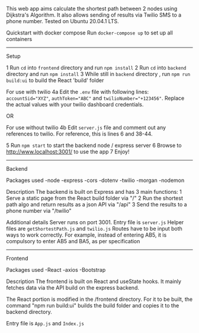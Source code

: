 This web app aims calculate the shortest path between 2 nodes using Dijkstra's Algorithm. It also allows sending of results via Twilio SMS to a phone number. Tested on Ubuntu 20.04.1 LTS.

Quickstart with docker compose
Run `docker-compose up` to set up all containers


---

Setup

1 Run `cd` into `frontend` directory and run `npm install`
2 Run `cd` into `backend` directory and run `npm install`
3 While still in `backend` directory , run `npm run build:ui` to build the React 'build' folder

For use with twilio
4a Edit the `.env` file with following lines: `accountSid="XYZ"`, `authToken="ABC"` and `twilioNumber="+123456"`. Replace the actual values with your twilio dashboard credentials.

OR

For use without twilio
4b Edit `server.js` file and comment out any references to twilio. For reference, this is lines 6 and 38-44.

5 Run `npm start` to start the backend node / express server
6 Browse to http://www.localhost:3001/ to use the app
7 Enjoy!

---

Backend

Packages used
-node
-express
-cors
-dotenv
-twilio
-morgan
-nodemon

Description
The backend is built on Express and has 3 main functions:
1 Serve a static page from the React build folder via "/"
2 Run the shortest path algo and return results as a json API via "/api"
3 Send the results to a phone number via "/twilio"

Additional details
Server runs on port 3001.
Entry file is `server.js`
Helper files are `getShortestPath.js` and `twilio.js`
Routes have to be input both ways to work correctly. For example, instead of entering AB5, it is compulsory to enter AB5 and BA5, as per specification

---

Frontend

Packages used
-React
-axios
-Bootstrap

Description
The frontend is built on React and useState hooks. It mainly fetches data via the API build on the express backend.

The React portion is modified in the /frontend directory. For it to be built, the command "npm run build:ui" builds the build folder and copies it to the backend directory.

Entry file is `App.js` and `Index.js`
